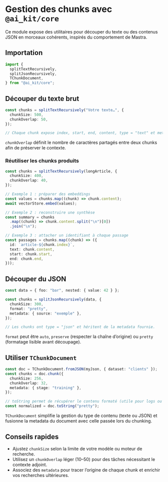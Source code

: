 # Gestion des chunks avec `@ai_kit/core`

Ce module expose des utilitaires pour découper du texte ou des contenus JSON en morceaux cohérents, inspirés du comportement de Mastra.

## Importation

```ts
import {
  splitTextRecursively,
  splitJsonRecursively,
  TChunkDocument,
} from "@ai_kit/core";
```

## Découper du texte brut

```ts
const chunks = splitTextRecursively("Votre texte…", {
  chunkSize: 500,
  chunkOverlap: 50,
});

// Chaque chunk expose index, start, end, content, type = "text" et metadata éventuelle.
```

*`chunkOverlap`* définit le nombre de caractères partagés entre deux chunks afin de préserver le contexte.

### Réutiliser les chunks produits

```ts
const chunks = splitTextRecursively(longArticle, {
  chunkSize: 400,
  chunkOverlap: 40,
});

// Exemple 1 : préparer des embeddings
const values = chunks.map((chunk) => chunk.content);
await vectorStore.embed(values);

// Exemple 2 : reconstruire une synthèse
const summary = chunks
  .map((chunk) => chunk.content.split("\n")[0])
  .join("\n");

// Exemple 3 : attacher un identifiant à chaque passage
const passages = chunks.map((chunk) => ({
  id: `article-${chunk.index}`,
  text: chunk.content,
  start: chunk.start,
  end: chunk.end,
}));
```

## Découper du JSON

```ts
const data = { foo: "bar", nested: { value: 42 } };

const chunks = splitJsonRecursively(data, {
  chunkSize: 300,
  format: "pretty",
  metadata: { source: "exemple" },
});

// Les chunks ont type = "json" et héritent de la metadata fournie.
```

`format` peut être `auto`, `preserve` (respecter la chaîne d’origine) ou `pretty` (formatage lisible avant découpage).

## Utiliser `TChunkDocument`

```ts
const doc = TChunkDocument.fromJSON(myJson, { dataset: "clients" });
const chunks = doc.chunk({
  chunkSize: 256,
  chunkOverlap: 32,
  metadata: { stage: "training" },
});

// toString permet de récupérer le contenu formaté (utile pour logs ou stockage)
const normalized = doc.toString("pretty");
```

`TChunkDocument` simplifie la gestion du type de contenu (texte ou JSON) et fusionne la metadata du document avec celle passée lors du chunking.

## Conseils rapides

- Ajustez `chunkSize` selon la limite de votre modèle ou moteur de recherche.
- Utilisez un `chunkOverlap` léger (10–50) pour des tâches nécessitant le contexte adjoint.
- Associez des `metadata` pour tracer l’origine de chaque chunk et enrichir vos recherches ultérieures.